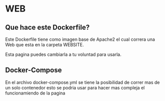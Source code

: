 # WEB

## Que hace este Dockerfile?

Este Dockerfile tiene como imagen base de Apache2 el cual correra una Web que esta en la carpeta WEBSITE.

Esta pagina puedes cambiarla a tu voluntad para usarla.

## Docker-Compose 

En el archivo docker-compose.yml se tiene la posibilidad de correr mas de un solo contenedor esto se podria usar para hacer mas compleja el funcionamiendo de la pagina
